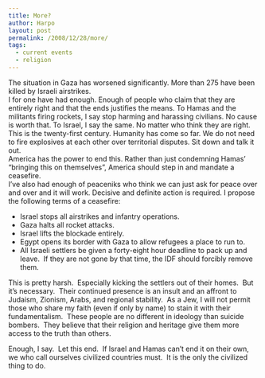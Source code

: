 ```yaml
---
title: More?
author: Harpo
layout: post
permalink: /2008/12/28/more/
tags:
  - current events
  - religion
---
```

The situation in Gaza has worsened significantly. More than 275 have been killed by Israeli airstrikes.  
I for one have had enough. Enough of people who claim that they are entirely right and that the ends justifies the means. To Hamas and the militants firing rockets, I say stop harming and harassing civilians. No cause is worth that. To Israel, I say the same. No matter who think they are right. This is the twenty-first century. Humanity has come so far. We do not need to fire explosives at each other over territorial disputes. Sit down and talk it out.  
America has the power to end this. Rather than just condemning Hamas&#8217; &#8220;bringing this on themselves&#8221;, America should step in and mandate a ceasefire.  
I&#8217;ve also had enough of peaceniks who think we can just ask for peace over and over and it will work. Decisive and definite action is required. I propose the following terms of a ceasefire:

*   Israel stops all airstrikes and infantry operations.
*   Gaza halts all rocket attacks.
*   Israel lifts the blockade entirely.
*   Egypt opens its border with Gaza to allow refugees a place to run to.
*   All Israeli settlers be given a forty-eight hour deadline to pack up and leave.  If they are not gone by that time, the IDF should forcibly remove them.

This is pretty harsh.  Especially kicking the settlers out of their homes.  But it&#8217;s necessary.  Their continued presence is an insult and an affront to Judaism, Zionism, Arabs, and regional stability.  As a Jew, I will not permit those who share my faith (even if only by name) to stain it with their fundamentalism.  These people are no different in ideology than suicide bombers.  They believe that their religion and heritage give them more access to the truth than others.

Enough, I say.  Let this end.  If Israel and Hamas can&#8217;t end it on their own, we who call ourselves civilized countries must.  It is the only the civilized thing to do.